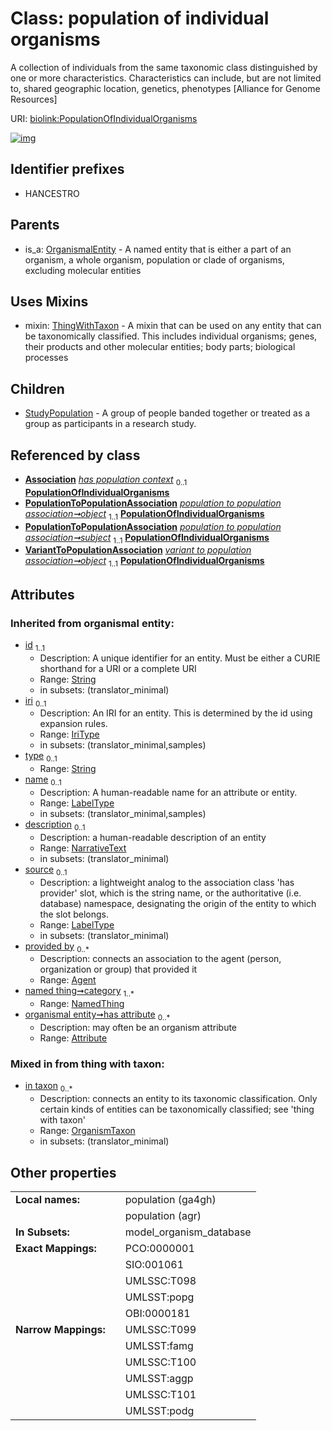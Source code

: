 
# Class: population of individual organisms


A collection of individuals from the same taxonomic class distinguished by one or more characteristics.  Characteristics can include, but are not limited to, shared geographic location, genetics, phenotypes [Alliance for Genome Resources]

URI: [biolink:PopulationOfIndividualOrganisms](https://w3id.org/biolink/vocab/PopulationOfIndividualOrganisms)


[![img](https://yuml.me/diagram/nofunky;dir:TB/class/[VariantToPopulationAssociation],[ThingWithTaxon],[StudyPopulation],[PopulationToPopulationAssociation],[ExposureEventToOutcomeAssociation]-%20has%20population%20context%200..1>[PopulationOfIndividualOrganisms&#124;id(i):string;iri(i):iri_type%20%3F;type(i):string%20%3F;name(i):label_type%20%3F;description(i):narrative_text%20%3F;source(i):label_type%20%3F],[PopulationToPopulationAssociation]-%20object%201..1>[PopulationOfIndividualOrganisms],[PopulationToPopulationAssociation]-%20subject%201..1>[PopulationOfIndividualOrganisms],[VariantToPopulationAssociation]-%20object%201..1>[PopulationOfIndividualOrganisms],[PopulationOfIndividualOrganisms]uses%20-.->[ThingWithTaxon],[PopulationOfIndividualOrganisms]^-[StudyPopulation],[OrganismalEntity]^-[PopulationOfIndividualOrganisms],[OrganismalEntity],[OrganismTaxon],[NamedThing],[ExposureEventToOutcomeAssociation],[Attribute],[Association],[Agent])](https://yuml.me/diagram/nofunky;dir:TB/class/[VariantToPopulationAssociation],[ThingWithTaxon],[StudyPopulation],[PopulationToPopulationAssociation],[ExposureEventToOutcomeAssociation]-%20has%20population%20context%200..1>[PopulationOfIndividualOrganisms&#124;id(i):string;iri(i):iri_type%20%3F;type(i):string%20%3F;name(i):label_type%20%3F;description(i):narrative_text%20%3F;source(i):label_type%20%3F],[PopulationToPopulationAssociation]-%20object%201..1>[PopulationOfIndividualOrganisms],[PopulationToPopulationAssociation]-%20subject%201..1>[PopulationOfIndividualOrganisms],[VariantToPopulationAssociation]-%20object%201..1>[PopulationOfIndividualOrganisms],[PopulationOfIndividualOrganisms]uses%20-.->[ThingWithTaxon],[PopulationOfIndividualOrganisms]^-[StudyPopulation],[OrganismalEntity]^-[PopulationOfIndividualOrganisms],[OrganismalEntity],[OrganismTaxon],[NamedThing],[ExposureEventToOutcomeAssociation],[Attribute],[Association],[Agent])

## Identifier prefixes

 * HANCESTRO

## Parents

 *  is_a: [OrganismalEntity](OrganismalEntity.md) - A named entity that is either a part of an organism, a whole organism, population or clade of organisms, excluding molecular entities

## Uses Mixins

 *  mixin: [ThingWithTaxon](ThingWithTaxon.md) - A mixin that can be used on any entity that can be taxonomically classified. This includes individual organisms; genes, their products and other molecular entities; body parts; biological processes

## Children

 * [StudyPopulation](StudyPopulation.md) - A group of people banded together or treated as a group as participants in a research study.

## Referenced by class

 *  **[Association](Association.md)** *[has population context](has_population_context.md)*  <sub>0..1</sub>  **[PopulationOfIndividualOrganisms](PopulationOfIndividualOrganisms.md)**
 *  **[PopulationToPopulationAssociation](PopulationToPopulationAssociation.md)** *[population to population association➞object](population_to_population_association_object.md)*  <sub>1..1</sub>  **[PopulationOfIndividualOrganisms](PopulationOfIndividualOrganisms.md)**
 *  **[PopulationToPopulationAssociation](PopulationToPopulationAssociation.md)** *[population to population association➞subject](population_to_population_association_subject.md)*  <sub>1..1</sub>  **[PopulationOfIndividualOrganisms](PopulationOfIndividualOrganisms.md)**
 *  **[VariantToPopulationAssociation](VariantToPopulationAssociation.md)** *[variant to population association➞object](variant_to_population_association_object.md)*  <sub>1..1</sub>  **[PopulationOfIndividualOrganisms](PopulationOfIndividualOrganisms.md)**

## Attributes


### Inherited from organismal entity:

 * [id](id.md)  <sub>1..1</sub>
     * Description: A unique identifier for an entity. Must be either a CURIE shorthand for a URI or a complete URI
     * Range: [String](types/String.md)
     * in subsets: (translator_minimal)
 * [iri](iri.md)  <sub>0..1</sub>
     * Description: An IRI for an entity. This is determined by the id using expansion rules.
     * Range: [IriType](types/IriType.md)
     * in subsets: (translator_minimal,samples)
 * [type](type.md)  <sub>0..1</sub>
     * Range: [String](types/String.md)
 * [name](name.md)  <sub>0..1</sub>
     * Description: A human-readable name for an attribute or entity.
     * Range: [LabelType](types/LabelType.md)
     * in subsets: (translator_minimal,samples)
 * [description](description.md)  <sub>0..1</sub>
     * Description: a human-readable description of an entity
     * Range: [NarrativeText](types/NarrativeText.md)
     * in subsets: (translator_minimal)
 * [source](source.md)  <sub>0..1</sub>
     * Description: a lightweight analog to the association class 'has provider' slot, which is the string name, or the authoritative (i.e. database) namespace, designating the origin of the entity to which the slot belongs.
     * Range: [LabelType](types/LabelType.md)
     * in subsets: (translator_minimal)
 * [provided by](provided_by.md)  <sub>0..\*</sub>
     * Description: connects an association to the agent (person, organization or group) that provided it
     * Range: [Agent](Agent.md)
 * [named thing➞category](named_thing_category.md)  <sub>1..\*</sub>
     * Range: [NamedThing](NamedThing.md)
 * [organismal entity➞has attribute](organismal_entity_has_attribute.md)  <sub>0..\*</sub>
     * Description: may often be an organism attribute
     * Range: [Attribute](Attribute.md)

### Mixed in from thing with taxon:

 * [in taxon](in_taxon.md)  <sub>0..\*</sub>
     * Description: connects an entity to its taxonomic classification. Only certain kinds of entities can be taxonomically classified; see 'thing with taxon'
     * Range: [OrganismTaxon](OrganismTaxon.md)
     * in subsets: (translator_minimal)

## Other properties

|  |  |  |
| --- | --- | --- |
| **Local names:** | | population (ga4gh) |
|  | | population (agr) |
| **In Subsets:** | | model_organism_database |
| **Exact Mappings:** | | PCO:0000001 |
|  | | SIO:001061 |
|  | | UMLSSC:T098 |
|  | | UMLSST:popg |
|  | | OBI:0000181 |
| **Narrow Mappings:** | | UMLSSC:T099 |
|  | | UMLSST:famg |
|  | | UMLSSC:T100 |
|  | | UMLSST:aggp |
|  | | UMLSSC:T101 |
|  | | UMLSST:podg |

